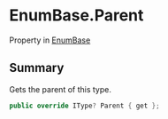 # EnumBase.Parent

Property in [EnumBase](/docs/api/csharp/yarn.enumbase.md)

## Summary


Gets the parent of this type.


```csharp
public override IType? Parent { get };
```

